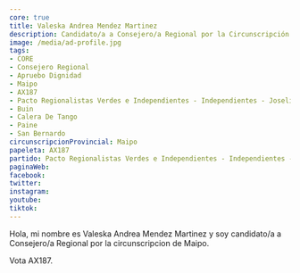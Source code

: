 ```yaml
---
core: true
title: Valeska Andrea Mendez Martinez
description: Candidato/a a Consejero/a Regional por la Circunscripción de Maipo
image: /media/ad-profile.jpg
tags:
- CORE
- Consejero Regional
- Apruebo Dignidad
- Maipo
- AX187
- Pacto Regionalistas Verdes e Independientes - Independientes - Joselin Andrea Soto San Martin
- Buin
- Calera De Tango
- Paine
- San Bernardo
circunscripcionProvincial: Maipo
papeleta: AX187
partido: Pacto Regionalistas Verdes e Independientes - Independientes - Joselin Andrea Soto San Martin
paginaWeb:
facebook:
twitter:
instagram:
youtube:
tiktok:
---
```

Hola, mi nombre es Valeska Andrea Mendez Martinez y soy candidato/a a Consejero/a Regional por la circunscripcion de Maipo.

Vota AX187.